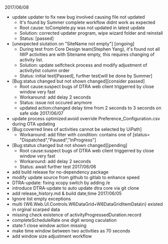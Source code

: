 2017/06/08
- update updater to fix new bug involved causing file not updated
    + It's found by Summer complete workflow didnt work as expected
    + Root cause: toComplete.py was not updated in latest update
    + Solution: corrected updater program, wipe wizard folder and reinstall
    + Status: [passed]
- [unexpected siutation on "SiteName not empty"] [ongoing]
    + During test from Core Design team(Stephen Yang), it's found not all IWP activities are with Sitename empty, this requires changing of activity list.
    + Solution: update selfcheck process and modify adjustment of activitylist column order
    + Status: initial test[Passed], further test[will be done by Summer]
- [Bug:status changed but not shown changed][consider passed]
    + Root cause:suspect bugs of DTRA web client triggerred by close window very fast
    + Workaround: add delay 2 seconds
    + Status: issue not occured anymore
    + updated action:changed delay time from 2 seconds to 3 seconds on safe side
2017/06/07
- update process optimized:avoid override Preference_Configuration.csv during OTA updating
- [Bug:coverred lines of activities cannot be selected by UiPath]
    + Workaround: add filter with condition: contains one of [status= "Dispatched","Paused","InProgress"]
- [Bug:status changed but not shown changed][pending]
    + Root cause:suspect bugs of DTRA web client triggerred by close window very fast
    + Workaround: add delay 2 seconds
    + Status: await further test
2017/06/06
- add build release for no-dependency package
- modify update source from github to gitlab to enhance speed
- DTRA-update: fixing xcopy switch by adding /e
- introduce DTRA-update to auto update dtra core via git clone
- add release_history.md & build date,time
2017/06/05
- Ignore list empty exceptions
- multi {W6.Web.UI.Controls.W6DataGrid+W6DataGridItemData\n} existed in orginal scarped data
- missing check existence of activityProgressedDuration.record
- completeScheduleRate one digit wrong caculation
- state:1 close window action missing
- make time window between two activities as 70 seconds
- add window size adjustment workflow